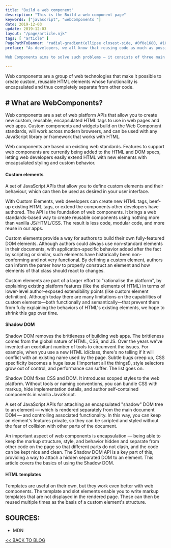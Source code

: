 ```yaml
---
title: "Build a web component"
description: "This is the Build a web component page"
keywords: ["javascript", "webComponents "]
date: 2019-12-03
update: 2019-12-03
layout: "/page/article.njk"
tags: [ "article" ]
PagePathToBanner: "radial-gradient(ellipse closest-side, #0f0e1680, #100e17), url(/_assets/media/images/abstract-4.jpg)"
preface: "As developers, we all know that reusing code as much as possible is a good idea. This has traditionally not been so easy for custom markup structures — think of the complex HTML (and associated style and script) you've sometimes had to write to render custom UI controls, and how using them multiple times can turn your page into a mess if you are not careful.

Web Components aims to solve such problems — it consists of three main technologies, which can be used together to create versatile custom elements with encapsulated functionality that can be reused wherever you like without fear of code collisions."

---
```


<!-- Excerpt Start -->
Web components are a group of web technologies that make it possible to create custom, reusable HTML elements  whose functionality is encapsulated and thus completely separate from other code.
<!-- Excerpt End -->




## # What are WebComponents? 
Web components are a set of web platform APIs that allow you to create new custom, reusable, encapsulated HTML tags to use in web pages and web apps. Custom components and widgets build on the Web Component standards, will work across modern browsers, and can be used with any JavaScript library or framework that works with HTML.

Web components are based on existing web standards. Features to support web components are currently being added to the HTML and DOM specs, letting web developers easily extend HTML with new elements with encapsulated styling and custom behavior.




#### Custom elements 
A set of JavaScript APIs that allow you to define custom elements and their behaviour, which can then be used as desired in your user interface.


With Custom Elements, web developers can create new HTML tags, beef-up existing HTML tags, or extend the components other developers have authored. The API is the foundation of web components. It brings a web standards-based way to create reusable components using nothing more than vanilla JS/HTML/CSS. The result is less code, modular code, and more reuse in our apps.


Custom elements provide a way for authors to build their own fully-featured DOM elements. Although authors could always use non-standard elements in their documents, with application-specific behavior added after the fact by scripting or similar, such elements have historically been non-conforming and not very functional. By defining a custom element, authors can inform the parser how to properly construct an element and how elements of that class should react to changes.

Custom elements are part of a larger effort to "rationalise the platform", by explaining existing platform features (like the elements of HTML) in terms of lower-level author-exposed extensibility points (like custom element definition). Although today there are many limitations on the capabilities of custom elements—both functionally and semantically—that prevent them from fully explaining the behaviors of HTML's existing elements, we hope to shrink this gap over time.


#### Shadow DOM 

Shadow DOM removes the brittleness of building web apps. The brittleness comes from the global nature of HTML, CSS, and JS. Over the years we've invented an exorbitant number of tools to circumvent the issues. For example, when you use a new HTML id/class, there's no telling if it will conflict with an existing name used by the page. Subtle bugs creep up, CSS specificity becomes a huge issue (!important all the things!), style selectors grow out of control, and performance can suffer. The list goes on.

Shadow DOM fixes CSS and DOM. It introduces scoped styles to the web platform. Without tools or naming conventions, you can bundle CSS with markup, hide implementation details, and author self-contained components in vanilla JavaScript.


A set of JavaScript APIs for attaching an encapsulated "shadow" DOM tree to an element — which is rendered separately from the main document DOM — and controlling associated functionality. In this way, you can keep an element's features private, so they can be scripted and styled without the fear of collision with other parts of the document.


An important aspect of web components is encapsulation — being able to keep the markup structure, style, and behavior hidden and separate from other code on the page so that different parts do not clash, and the code can be kept nice and clean. The Shadow DOM API is a key part of this, providing a way to attach a hidden separated DOM to an element. This article covers the basics of using the Shadow DOM.


#### HTML templates
Templates are useful on their own, but they work even better with web components. 
The template and slot elements enable you to write markup templates that are not displayed in the rendered page. These can then be reused multiple times as the basis of a custom element's structure.






## SOURCES:
* MDN



<a href="/blog"> << BACK TO BLOG</a>